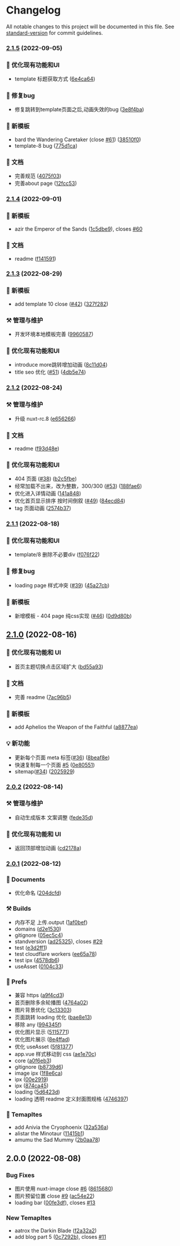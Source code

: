 # Changelog

All notable changes to this project will be documented in this file. See [standard-version](https://github.com/conventional-changelog/standard-version) for commit guidelines.

### [2.1.5](https://github.com/meetqy/wcao.cc/compare/v2.1.4...v2.1.5) (2022-09-05)


### 🚀 优化现有功能和UI

* template 标题获取方式 ([6e4ca64](https://github.com/meetqy/wcao.cc/commit/6e4ca64c823f22715652fc169dd363705d99b722))


### 🐛 修复bug

* 修复跳转到template页面之后,动画失效的bug ([3e8f4ba](https://github.com/meetqy/wcao.cc/commit/3e8f4baa59750348c94da2c2ac39d15b633a1a0a))


### 📜 新模板

* bard the Wandering Caretaker (close [#61](https://github.com/meetqy/wcao.cc/issues/61)) ([38510f0](https://github.com/meetqy/wcao.cc/commit/38510f02fef5f3fbd74139afdf3ae9e5fdddb9d3))
* template-8 bug ([775d1ca](https://github.com/meetqy/wcao.cc/commit/775d1ca944643ebf26525896cf6afad75f2d77cc))


### 📃 文档

* 完善规范 ([4075f03](https://github.com/meetqy/wcao.cc/commit/4075f03d33e6f4cb99d027cbee3b20e5d4dcb289))
* 完善about page ([12fcc53](https://github.com/meetqy/wcao.cc/commit/12fcc534d0d53fda1cadb251fd5fb06673fe0be6))

### [2.1.4](https://github.com/meetqy/wcao.cc/compare/v2.1.3...v2.1.4) (2022-09-01)


### 📜 新模板

* azir the Emperor of the Sands ([1c5dbe9](https://github.com/meetqy/wcao.cc/commit/1c5dbe959fcb9bebc8614d0d29382a7881243489)), closes [#60](https://github.com/meetqy/wcao.cc/issues/60)


### 📃 文档

* readme ([f141591](https://github.com/meetqy/wcao.cc/commit/f1415919dd958303ec7dfb342eb50a65adbccfdc))

### [2.1.3](https://github.com/meetqy/wcao.cc/compare/v2.1.2...v2.1.3) (2022-08-29)


### 📜 新模板

* add template 10 close ([#42](https://github.com/meetqy/wcao.cc/issues/42)) ([327f282](https://github.com/meetqy/wcao.cc/commit/327f28209f8c7b1400f11cb75f27082995378ec0))


### ⚒️ 管理与维护

* 开发环境本地模板完善 ([9960587](https://github.com/meetqy/wcao.cc/commit/9960587f898fa3425a110255e8f3049a41dabcc6))


### 🚀 优化现有功能和UI

* introduce more跳转增加动画 ([8c11d04](https://github.com/meetqy/wcao.cc/commit/8c11d04cbbb92fd0fbfa769fdae6454b714c115d))
* title seo 优化 ([#51](https://github.com/meetqy/wcao.cc/issues/51)) ([4db5e74](https://github.com/meetqy/wcao.cc/commit/4db5e74a7e4958f7d58a99728cc46f3cfa745645))

### [2.1.2](https://github.com/meetqy/wcao.cc/compare/v2.1.1...v2.1.2) (2022-08-24)


### ⚒️ 管理与维护

* 升级 nuxt-rc.8 ([e656266](https://github.com/meetqy/wcao.cc/commit/e656266a52843bb05746b35bfcde37c6c146c3fb))


### 📃 文档

* readme ([f93d48e](https://github.com/meetqy/wcao.cc/commit/f93d48ecb37f4f0c7409784d38e834e742dc51c2))


### 🚀 优化现有功能和UI

* 404 页面 ([#38](https://github.com/meetqy/wcao.cc/issues/38)) ([b2c5fbe](https://github.com/meetqy/wcao.cc/commit/b2c5fbe0f98f64a31cbe0020536ee9244324bbf7))
* 经常加载不出来，改为整数，300/300 ([#53](https://github.com/meetqy/wcao.cc/issues/53)) ([188fae6](https://github.com/meetqy/wcao.cc/commit/188fae6edeeb70adb519f7df7c8713404e73bf69))
* 优化进入详情动画 ([141a848](https://github.com/meetqy/wcao.cc/commit/141a8486de7fab99369fe430c4c11a86143c3e9f))
* 优化首页显示排序 按时间倒叙 ([#49](https://github.com/meetqy/wcao.cc/issues/49)) ([84ecd84](https://github.com/meetqy/wcao.cc/commit/84ecd844f27828f898d8866cc9083cf5e2e641a1))
* tag 页面动画 ([2574b37](https://github.com/meetqy/wcao.cc/commit/2574b3753980257279abe07b768c0b6931c33343))

### [2.1.1](https://github.com/meetqy/wcao.cc/compare/v2.1.0...v2.1.1) (2022-08-18)


### 🚀 优化现有功能和UI

* template/8 删除不必要div ([f076f22](https://github.com/meetqy/wcao.cc/commit/f076f2257fceebd75a44cea6b61c85bb1536fee4))


### 🐛 修复bug

* loading page 样式冲突 ([#39](https://github.com/meetqy/wcao.cc/issues/39)) ([45a27cb](https://github.com/meetqy/wcao.cc/commit/45a27cbaea7e2c2840d064f770260554fbd274bf))


### 📜 新模板

* 新增模板 - 404 page 纯css实现 ([#46](https://github.com/meetqy/wcao.cc/issues/46)) ([0d9d80b](https://github.com/meetqy/wcao.cc/commit/0d9d80bc94330a10a6ae8c1a4291980648940fea))

## [2.1.0](https://github.com/meetqy/wcao.cc/compare/v2.0.2...v2.1.0) (2022-08-16)

### 🚀 优化现有功能和 UI

- 首页主题切换点击区域扩大 ([bd55a93](https://github.com/meetqy/wcao.cc/commit/bd55a9315a582b0abd225c092be0dfe6f59b95ea))

### 📃 文档

- 完善 readme ([7ac96b5](https://github.com/meetqy/wcao.cc/commit/7ac96b5ec5a6bda7fc7a3031cfd412631404ce69))

### 📜 新模板

- add Aphelios the Weapon of the Faithful ([a8877ea](https://github.com/meetqy/wcao.cc/commit/a8877ea92d5680a78b0a23bba05770669c2e01aa))

### 💡 新功能

- 更新每个页面 meta 标签([#36](https://github.com/meetqy/wcao.cc/issues/36)) ([8beaf8e](https://github.com/meetqy/wcao.cc/commit/8beaf8ebf9ea6c3a27b4593228cdad8aa0bad1a0))
- 快速复制每一个页面 [#5](https://github.com/meetqy/wcao.cc/issues/5) ([0e80551](https://github.com/meetqy/wcao.cc/commit/0e8055168c29d8dfa00356207f3a046625c3be4b))
- sitemap([#34](https://github.com/meetqy/wcao.cc/issues/34)) ([2025929](https://github.com/meetqy/wcao.cc/commit/2025929705c525495fe30ea1833469f3270baa1e))

### [2.0.2](https://github.com/meetqy/wcao.cc/compare/v2.0.1...v2.0.2) (2022-08-14)

### ⚒️ 管理与维护

- 自动生成版本 文案调整 ([fede35d](https://github.com/meetqy/wcao.cc/commit/fede35d04647500cdca705bddc0bbc6595bf1545))

### 🚀 优化现有功能和 UI

- 返回顶部增加动画 ([cd2178a](https://github.com/meetqy/wcao.cc/commit/cd2178a5d27ccbf6f7f1da4f88a99ba3684a99eb))

### [2.0.1](https://github.com/meetqy/wcao.cc/compare/v2.0.0...v2.0.1) (2022-08-12)

### 📃 Documents

- 优化命名 ([204dcfd](https://github.com/meetqy/wcao.cc/commit/204dcfd2109534423487acc4dfcd93c4d7059af1))

### ⚒️ Builds

- 内存不足 上传.output ([1af0bef](https://github.com/meetqy/wcao.cc/commit/1af0bef2cb9783d25651501d17d7df63f4d509a6))
- domains ([d2e1530](https://github.com/meetqy/wcao.cc/commit/d2e1530c5bb9d631a2b45c5d1d199070b660edb4))
- gitignore ([05ec5c4](https://github.com/meetqy/wcao.cc/commit/05ec5c4ce56521df285ac96dcb2dddc6cea836d5))
- standversion ([ad25325](https://github.com/meetqy/wcao.cc/commit/ad253251e8e157e1db6690ceae3e4eb48fc07d59)), closes [#29](https://github.com/meetqy/wcao.cc/issues/29)
- test ([e3d2ff1](https://github.com/meetqy/wcao.cc/commit/e3d2ff175c26c386af0879bd9d665d7c417d444b))
- test cloudflare workers ([ee65a78](https://github.com/meetqy/wcao.cc/commit/ee65a785232090b1b0a933deaf8da30d6a207869))
- test ipx ([4578db6](https://github.com/meetqy/wcao.cc/commit/4578db6a87bb740470bb0367d47e353e6e92a78a))
- useAsset ([0104c33](https://github.com/meetqy/wcao.cc/commit/0104c33e069a6635d6963044ad503eac33909c84))

### 🚀 Prefs

- 兼容 https ([a9f4cd3](https://github.com/meetqy/wcao.cc/commit/a9f4cd3762fb1a06a79bd3bd0725e9688a3a18b9))
- 首页删除多余轮播图 ([4764a02](https://github.com/meetqy/wcao.cc/commit/4764a0225eefae8990fe555712b25eb338fc506a))
- 图片背景优化 ([3c13303](https://github.com/meetqy/wcao.cc/commit/3c133039e397bcd586a3789d010cffa0b2c26cd2))
- 页面跳转 loading 优化 ([bae8e13](https://github.com/meetqy/wcao.cc/commit/bae8e13515f4e862a2b2c84cd37a76590582e3fc))
- 移除 any ([994345f](https://github.com/meetqy/wcao.cc/commit/994345f130cfce66938139bb819ba9dced5fb3bc))
- 优化图片显示 ([5115771](https://github.com/meetqy/wcao.cc/commit/5115771c0c57c62581bc8d8c7b1fa10ac800862c))
- 优化图片展示 ([8e4ffad](https://github.com/meetqy/wcao.cc/commit/8e4ffad65f6ffe437a87a3468dd391a163d45445))
- 优化 useAsset ([5f81377](https://github.com/meetqy/wcao.cc/commit/5f81377ed0080873f7748b101d5bb1eff36eff97))
- app.vue 样式移动到 css ([ae1e70c](https://github.com/meetqy/wcao.cc/commit/ae1e70c40c72efb4eca65f48929eb2594cd55230))
- core ([a0f6eb3](https://github.com/meetqy/wcao.cc/commit/a0f6eb33c605ec3e683b702976fcf2717e290e11))
- gitignore ([b8739d6](https://github.com/meetqy/wcao.cc/commit/b8739d60d52f883561e8b3721c39225085d978b2))
- image ipx ([1f8e6ca](https://github.com/meetqy/wcao.cc/commit/1f8e6cad436bba63faf7f1438b43293ba9494ca4))
- ipx ([00e2919](https://github.com/meetqy/wcao.cc/commit/00e29191cf2574b4af5f4b7ceafb946435e05054))
- ipx ([874ca45](https://github.com/meetqy/wcao.cc/commit/874ca45e536035f8ac53b11f7e9615ae24cfaf22))
- loading ([5d6423d](https://github.com/meetqy/wcao.cc/commit/5d6423d12aa4c49cebce5731d4841b2e207923e4))
- loading 透明 readme 定义封面图规格 ([4746397](https://github.com/meetqy/wcao.cc/commit/47463973538b1ce2afb914559a878fe9a032ff8b))

### 📜 Temapltes

- add Anivia the Cryophoenix ([32a536a](https://github.com/meetqy/wcao.cc/commit/32a536a676af0e8f38fb4d2dbaccc40be5b54df2))
- alistar the Minotaur ([11415b1](https://github.com/meetqy/wcao.cc/commit/11415b159389e45d5083a0c554d955def00e7964))
- amumu the Sad Mummy ([2b0aa78](https://github.com/meetqy/wcao.cc/commit/2b0aa782d38096086d5b76113267ed647c4267bd))

## 2.0.0 (2022-08-08)

### Bug Fixes

- 图片使用 nuxt-image close [#6](https://github.com/meetqy/wcao.cc/issues/6) ([8615680](https://github.com/meetqy/wcao.cc/commit/861568094f99240dad36c256682993e05296befc))
- 图片预留位置 close [#9](https://github.com/meetqy/wcao.cc/issues/9) ([ac54e22](https://github.com/meetqy/wcao.cc/commit/ac54e22adfcde589e42fc3fcdb8d31db543e64c2))
- loading bar ([00fe3df](https://github.com/meetqy/wcao.cc/commit/00fe3df5387de1bab784a84d41a1d0b457449d72)), closes [#13](https://github.com/meetqy/wcao.cc/issues/13)

### New Temapltes

- aatrox the Darkin Blade ([f2a32a2](https://github.com/meetqy/wcao.cc/commit/f2a32a2d6d2ba4a123bbae6d66af68303c18d53d))
- add blog part 5 ([0c7292b](https://github.com/meetqy/wcao.cc/commit/0c7292bed1c71c7ae85fdce394d8e3ca20b9c5eb)), closes [#11](https://github.com/meetqy/wcao.cc/issues/11)
